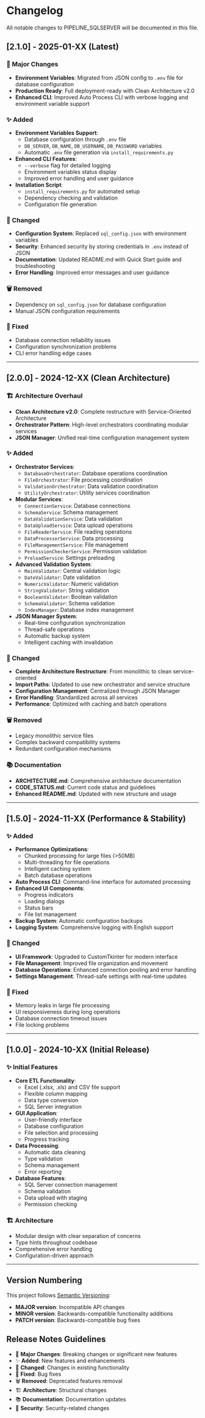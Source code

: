 # Changelog

All notable changes to PIPELINE_SQLSERVER will be documented in this file.

## [2.1.0] - 2025-01-XX (Latest)

### 🎯 Major Changes
- **Environment Variables**: Migrated from JSON config to `.env` file for database configuration
- **Production Ready**: Full deployment-ready with Clean Architecture v2.0
- **Enhanced CLI**: Improved Auto Process CLI with verbose logging and environment variable support

### ✨ Added
- **Environment Variables Support**:
  - Database configuration through `.env` file
  - `DB_SERVER`, `DB_NAME`, `DB_USERNAME`, `DB_PASSWORD` variables
  - Automatic `.env` file generation via `install_requirements.py`
- **Enhanced CLI Features**:
  - `--verbose` flag for detailed logging  
  - Environment variables status display
  - Improved error handling and user guidance
- **Installation Script**:
  - `install_requirements.py` for automated setup
  - Dependency checking and validation
  - Configuration file generation

### 🔄 Changed
- **Configuration System**: Replaced `sql_config.json` with environment variables
- **Security**: Enhanced security by storing credentials in `.env` instead of JSON
- **Documentation**: Updated README.md with Quick Start guide and troubleshooting
- **Error Handling**: Improved error messages and user guidance

### 🗑️ Removed
- Dependency on `sql_config.json` for database configuration
- Manual JSON configuration requirements

### 🐛 Fixed
- Database connection reliability issues
- Configuration synchronization problems
- CLI error handling edge cases

---

## [2.0.0] - 2024-12-XX (Clean Architecture)

### 🏗️ Architecture Overhaul
- **Clean Architecture v2.0**: Complete restructure with Service-Oriented Architecture
- **Orchestrator Pattern**: High-level orchestrators coordinating modular services  
- **JSON Manager**: Unified real-time configuration management system

### ✨ Added
- **Orchestrator Services**:
  - `DatabaseOrchestrator`: Database operations coordination
  - `FileOrchestrator`: File processing coordination
  - `ValidationOrchestrator`: Data validation coordination
  - `UtilityOrchestrator`: Utility services coordination
- **Modular Services**:
  - `ConnectionService`: Database connections
  - `SchemaService`: Schema management
  - `DataValidationService`: Data validation
  - `DataUploadService`: Data upload operations
  - `FileReaderService`: File reading operations
  - `DataProcessorService`: Data processing
  - `FileManagementService`: File management
  - `PermissionCheckerService`: Permission validation
  - `PreloadService`: Settings preloading
- **Advanced Validation System**:
  - `MainValidator`: Central validation logic
  - `DateValidator`: Date validation
  - `NumericValidator`: Numeric validation  
  - `StringValidator`: String validation
  - `BooleanValidator`: Boolean validation
  - `SchemaValidator`: Schema validation
  - `IndexManager`: Database index management
- **JSON Manager System**:
  - Real-time configuration synchronization
  - Thread-safe operations
  - Automatic backup system
  - Intelligent caching with invalidation

### 🔄 Changed
- **Complete Architecture Restructure**: From monolithic to clean service-oriented
- **Import Paths**: Updated to use new orchestrator and service structure
- **Configuration Management**: Centralized through JSON Manager
- **Error Handling**: Standardized across all services
- **Performance**: Optimized with caching and batch operations

### 🗑️ Removed
- Legacy monolithic service files
- Complex backward compatibility systems
- Redundant configuration mechanisms

### 📚 Documentation
- **ARCHITECTURE.md**: Comprehensive architecture documentation
- **CODE_STATUS.md**: Current code status and guidelines
- **Enhanced README.md**: Updated with new structure and usage

---

## [1.5.0] - 2024-11-XX (Performance & Stability)

### ✨ Added
- **Performance Optimizations**:
  - Chunked processing for large files (>50MB)
  - Multi-threading for file operations
  - Intelligent caching system
  - Batch database operations
- **Auto Process CLI**: Command-line interface for automated processing
- **Enhanced UI Components**:
  - Progress indicators
  - Loading dialogs
  - Status bars
  - File list management
- **Backup System**: Automatic configuration backups
- **Logging System**: Comprehensive logging with English support

### 🔄 Changed
- **UI Framework**: Upgraded to CustomTkinter for modern interface
- **File Management**: Improved file organization and movement
- **Database Operations**: Enhanced connection pooling and error handling
- **Settings Management**: Thread-safe settings with real-time updates

### 🐛 Fixed
- Memory leaks in large file processing
- UI responsiveness during long operations
- Database connection timeout issues
- File locking problems

---

## [1.0.0] - 2024-10-XX (Initial Release)

### ✨ Initial Features
- **Core ETL Functionality**:
  - Excel (.xlsx, .xls) and CSV file support
  - Flexible column mapping
  - Data type conversion
  - SQL Server integration
- **GUI Application**:
  - User-friendly interface
  - Database configuration
  - File selection and processing
  - Progress tracking
- **Data Processing**:
  - Automatic data cleaning
  - Type validation
  - Schema management
  - Error reporting
- **Database Features**:
  - SQL Server connection management
  - Schema validation
  - Data upload with staging
  - Permission checking

### 🏗️ Architecture
- Modular design with clear separation of concerns
- Type hints throughout codebase
- Comprehensive error handling
- Configuration-driven approach

---

## Version Numbering

This project follows [Semantic Versioning](https://semver.org/):

- **MAJOR version**: Incompatible API changes
- **MINOR version**: Backwards-compatible functionality additions  
- **PATCH version**: Backwards-compatible bug fixes

## Release Notes Guidelines

- 🎯 **Major Changes**: Breaking changes or significant new features
- ✨ **Added**: New features and enhancements
- 🔄 **Changed**: Changes in existing functionality
- 🐛 **Fixed**: Bug fixes
- 🗑️ **Removed**: Deprecated features removal
- 🏗️ **Architecture**: Structural changes
- 📚 **Documentation**: Documentation updates
- 🔐 **Security**: Security-related changes